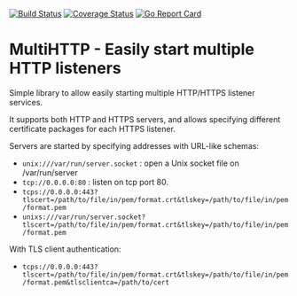 
[![Build Status](https://travis-ci.org/wrouesnel/multihttp.svg?branch=master)](https://travis-ci.org/wrouesnel/multihttp)
[![Coverage Status](https://coveralls.io/repos/github/wrouesnel/multihttp/badge.svg?branch=master)](https://coveralls.io/github/wrouesnel/multihttp?branch=master)
[![Go Report Card](https://goreportcard.com/badge/github.com/wrouesnel/multihttp)](https://goreportcard.com/report/github.com/wrouesnel/multihttp)

# MultiHTTP - Easily start multiple HTTP listeners

Simple library to allow easily starting multiple HTTP/HTTPS listener services.

It supports both HTTP and HTTPS servers, and allows specifying different
certificate packages for each HTTPS listener.

Servers are started by specifying addresses with URL-like schemas:

* `unix:///var/run/server.socket` : open a Unix socket file on /var/run/server
* `tcp://0.0.0.0:80` : listen on tcp port 80.
* `tcps://0.0.0.0:443?tlscert=/path/to/file/in/pem/format.crt&tlskey=/path/to/file/in/pem/format.pem`
* `unixs:///var/run/server.socket?tlscert=/path/to/file/in/pem/format.crt&tlskey=/path/to/file/in/pem/format.pem`

With TLS client authentication:

* `tcps://0.0.0.0:443?tlscert=/path/to/file/in/pem/format.crt&tlskey=/path/to/file/in/pem/format.pem&tlsclientca=/path/to/cert`
